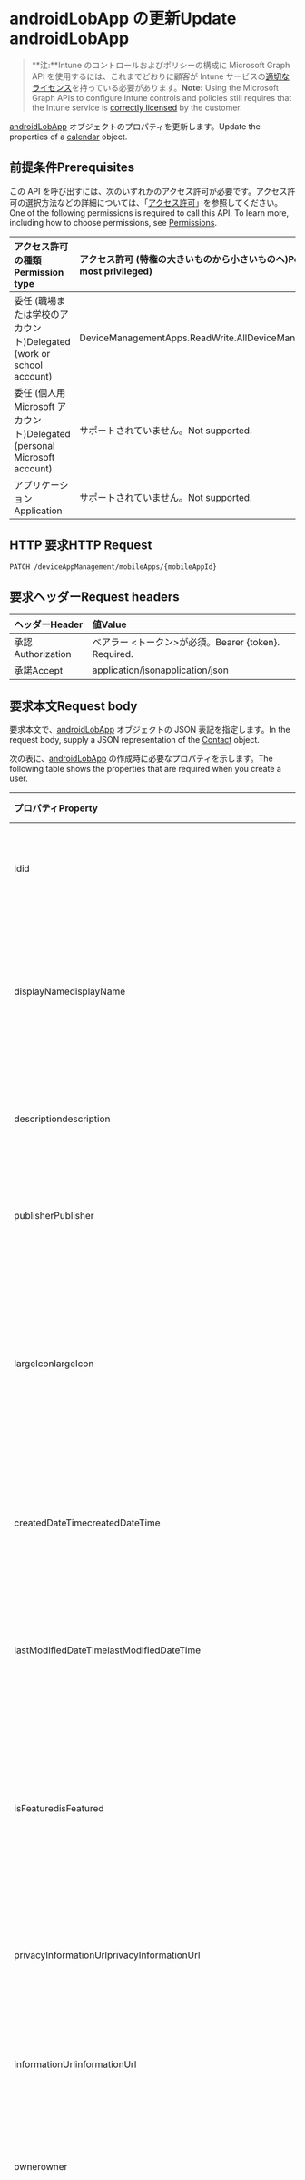 # <a name="update-androidlobapp"></a><span data-ttu-id="c869a-101">androidLobApp の更新</span><span class="sxs-lookup"><span data-stu-id="c869a-101">Update androidLobApp</span></span>

> <span data-ttu-id="c869a-102">**注:**Intune のコントロールおよびポリシーの構成に Microsoft Graph API を使用するには、これまでどおりに顧客が Intune サービスの[適切なライセンス](https://go.microsoft.com/fwlink/?linkid=839381)を持っている必要があります。</span><span class="sxs-lookup"><span data-stu-id="c869a-102">**Note:** Using the Microsoft Graph APIs to configure Intune controls and policies still requires that the Intune service is [correctly licensed](https://go.microsoft.com/fwlink/?linkid=839381) by the customer.</span></span>

<span data-ttu-id="c869a-103">[androidLobApp](../resources/intune_apps_androidlobapp.md) オブジェクトのプロパティを更新します。</span><span class="sxs-lookup"><span data-stu-id="c869a-103">Update the properties of a [calendar](../resources/intune_apps_androidlobapp.md) object.</span></span>
## <a name="prerequisites"></a><span data-ttu-id="c869a-104">前提条件</span><span class="sxs-lookup"><span data-stu-id="c869a-104">Prerequisites</span></span>
<span data-ttu-id="c869a-p101">この API を呼び出すには、次のいずれかのアクセス許可が必要です。アクセス許可の選択方法などの詳細については、「[アクセス許可](../../../concepts/permissions_reference.md)」を参照してください。</span><span class="sxs-lookup"><span data-stu-id="c869a-p101">One of the following permissions is required to call this API. To learn more, including how to choose permissions, see [Permissions](../../../concepts/permissions_reference.md).</span></span>

|<span data-ttu-id="c869a-107">アクセス許可の種類</span><span class="sxs-lookup"><span data-stu-id="c869a-107">Permission type</span></span>|<span data-ttu-id="c869a-108">アクセス許可 (特権の大きいものから小さいものへ)</span><span class="sxs-lookup"><span data-stu-id="c869a-108">Permissions (from least to most privileged)</span></span>|
|:---|:---|
|<span data-ttu-id="c869a-109">委任 (職場または学校のアカウント)</span><span class="sxs-lookup"><span data-stu-id="c869a-109">Delegated (work or school account)</span></span>|<span data-ttu-id="c869a-110">DeviceManagementApps.ReadWrite.All</span><span class="sxs-lookup"><span data-stu-id="c869a-110">DeviceManagementApps.ReadWrite.All</span></span>|
|<span data-ttu-id="c869a-111">委任 (個人用 Microsoft アカウント)</span><span class="sxs-lookup"><span data-stu-id="c869a-111">Delegated (personal Microsoft account)</span></span>|<span data-ttu-id="c869a-112">サポートされていません。</span><span class="sxs-lookup"><span data-stu-id="c869a-112">Not supported.</span></span>|
|<span data-ttu-id="c869a-113">アプリケーション</span><span class="sxs-lookup"><span data-stu-id="c869a-113">Application</span></span>|<span data-ttu-id="c869a-114">サポートされていません。</span><span class="sxs-lookup"><span data-stu-id="c869a-114">Not supported.</span></span>|

## <a name="http-request"></a><span data-ttu-id="c869a-115">HTTP 要求</span><span class="sxs-lookup"><span data-stu-id="c869a-115">HTTP Request</span></span>
<!-- {
  "blockType": "ignored"
}
-->
``` http
PATCH /deviceAppManagement/mobileApps/{mobileAppId}
```

## <a name="request-headers"></a><span data-ttu-id="c869a-116">要求ヘッダー</span><span class="sxs-lookup"><span data-stu-id="c869a-116">Request headers</span></span>
|<span data-ttu-id="c869a-117">ヘッダー</span><span class="sxs-lookup"><span data-stu-id="c869a-117">Header</span></span>|<span data-ttu-id="c869a-118">値</span><span class="sxs-lookup"><span data-stu-id="c869a-118">Value</span></span>|
|:---|:---|
|<span data-ttu-id="c869a-119">承認</span><span class="sxs-lookup"><span data-stu-id="c869a-119">Authorization</span></span>|<span data-ttu-id="c869a-120">ベアラー &lt;トークン&gt;が必須。</span><span class="sxs-lookup"><span data-stu-id="c869a-120">Bearer {token}. Required.</span></span>|
|<span data-ttu-id="c869a-121">承諾</span><span class="sxs-lookup"><span data-stu-id="c869a-121">Accept</span></span>|<span data-ttu-id="c869a-122">application/json</span><span class="sxs-lookup"><span data-stu-id="c869a-122">application/json</span></span>|

## <a name="request-body"></a><span data-ttu-id="c869a-123">要求本文</span><span class="sxs-lookup"><span data-stu-id="c869a-123">Request body</span></span>
<span data-ttu-id="c869a-124">要求本文で、[androidLobApp](../resources/intune_apps_androidlobapp.md) オブジェクトの JSON 表記を指定します。</span><span class="sxs-lookup"><span data-stu-id="c869a-124">In the request body, supply a JSON representation of the [Contact](../resources/intune_apps_androidlobapp.md) object.</span></span>

<span data-ttu-id="c869a-125">次の表に、[androidLobApp](../resources/intune_apps_androidlobapp.md) の作成時に必要なプロパティを示します。</span><span class="sxs-lookup"><span data-stu-id="c869a-125">The following table shows the properties that are required when you create a user.</span></span>

|<span data-ttu-id="c869a-126">プロパティ</span><span class="sxs-lookup"><span data-stu-id="c869a-126">Property</span></span>|<span data-ttu-id="c869a-127">型</span><span class="sxs-lookup"><span data-stu-id="c869a-127">Type</span></span>|<span data-ttu-id="c869a-128">説明</span><span class="sxs-lookup"><span data-stu-id="c869a-128">Description</span></span>|
|:---|:---|:---|
|<span data-ttu-id="c869a-129">id</span><span class="sxs-lookup"><span data-stu-id="c869a-129">id</span></span>|<span data-ttu-id="c869a-130">String</span><span class="sxs-lookup"><span data-stu-id="c869a-130">String</span></span>|<span data-ttu-id="c869a-131">エンティティのキー。</span><span class="sxs-lookup"><span data-stu-id="c869a-131">Name of the entity.</span></span> <span data-ttu-id="c869a-132">[mobileApp](../resources/intune_apps_mobileapp.md) から継承します</span><span class="sxs-lookup"><span data-stu-id="c869a-132">Inherited from [mobileApp](../resources/intune_apps_mobileapp.md)</span></span>|
|<span data-ttu-id="c869a-133">displayName</span><span class="sxs-lookup"><span data-stu-id="c869a-133">displayName</span></span>|<span data-ttu-id="c869a-134">String</span><span class="sxs-lookup"><span data-stu-id="c869a-134">String</span></span>|<span data-ttu-id="c869a-135">管理者が提供またはインポートしたアプリのタイトル。</span><span class="sxs-lookup"><span data-stu-id="c869a-135">The admin provided or imported title of the app.</span></span> <span data-ttu-id="c869a-136">[mobileApp](../resources/intune_apps_mobileapp.md) から継承します</span><span class="sxs-lookup"><span data-stu-id="c869a-136">Inherited from [mobileApp](../resources/intune_apps_mobileapp.md)</span></span>|
|<span data-ttu-id="c869a-137">description</span><span class="sxs-lookup"><span data-stu-id="c869a-137">description</span></span>|<span data-ttu-id="c869a-138">String</span><span class="sxs-lookup"><span data-stu-id="c869a-138">String</span></span>|<span data-ttu-id="c869a-139">アプリの説明。</span><span class="sxs-lookup"><span data-stu-id="c869a-139">The description of the app.</span></span> <span data-ttu-id="c869a-140">[mobileApp](../resources/intune_apps_mobileapp.md) から継承します</span><span class="sxs-lookup"><span data-stu-id="c869a-140">Inherited from [mobileApp](../resources/intune_apps_mobileapp.md)</span></span>|
|<span data-ttu-id="c869a-141">publisher</span><span class="sxs-lookup"><span data-stu-id="c869a-141">Publisher</span></span>|<span data-ttu-id="c869a-142">String</span><span class="sxs-lookup"><span data-stu-id="c869a-142">String</span></span>|<span data-ttu-id="c869a-143">アプリの発行元。</span><span class="sxs-lookup"><span data-stu-id="c869a-143">The name of the app.</span></span> <span data-ttu-id="c869a-144">[mobileApp](../resources/intune_apps_mobileapp.md) から継承します</span><span class="sxs-lookup"><span data-stu-id="c869a-144">Inherited from [mobileApp](../resources/intune_apps_mobileapp.md)</span></span>|
|<span data-ttu-id="c869a-145">largeIcon</span><span class="sxs-lookup"><span data-stu-id="c869a-145">largeIcon</span></span>|[<span data-ttu-id="c869a-146">mimeContent</span><span class="sxs-lookup"><span data-stu-id="c869a-146">MimeContent</span></span>](../resources/intune_apps_mimecontent.md)|<span data-ttu-id="c869a-147">アプリの詳細に表示され、アイコンのアップロードに使用される大きいアイコン。</span><span class="sxs-lookup"><span data-stu-id="c869a-147">The large icon, to be displayed in the app details and used for upload of the icon.</span></span> <span data-ttu-id="c869a-148">[mobileApp](../resources/intune_apps_mobileapp.md) から継承します</span><span class="sxs-lookup"><span data-stu-id="c869a-148">Inherited from [mobileApp](../resources/intune_apps_mobileapp.md)</span></span>|
|<span data-ttu-id="c869a-149">createdDateTime</span><span class="sxs-lookup"><span data-stu-id="c869a-149">createdDateTime</span></span>|<span data-ttu-id="c869a-150">DateTimeOffset</span><span class="sxs-lookup"><span data-stu-id="c869a-150">DateTimeOffset</span></span>|<span data-ttu-id="c869a-151">アプリが作成された日時。</span><span class="sxs-lookup"><span data-stu-id="c869a-151">The date and time when the page was created.</span></span> <span data-ttu-id="c869a-152">[mobileApp](../resources/intune_apps_mobileapp.md) から継承します</span><span class="sxs-lookup"><span data-stu-id="c869a-152">Inherited from [mobileApp](../resources/intune_apps_mobileapp.md)</span></span>|
|<span data-ttu-id="c869a-153">lastModifiedDateTime</span><span class="sxs-lookup"><span data-stu-id="c869a-153">lastModifiedDateTime</span></span>|<span data-ttu-id="c869a-154">DateTimeOffset</span><span class="sxs-lookup"><span data-stu-id="c869a-154">DateTimeOffset</span></span>|<span data-ttu-id="c869a-155">アプリが最後に変更された日時。</span><span class="sxs-lookup"><span data-stu-id="c869a-155">The date and time when the attachment was last modified.</span></span> <span data-ttu-id="c869a-156">[mobileApp](../resources/intune_apps_mobileapp.md) から継承します</span><span class="sxs-lookup"><span data-stu-id="c869a-156">Inherited from [mobileApp](../resources/intune_apps_mobileapp.md)</span></span>|
|<span data-ttu-id="c869a-157">isFeatured</span><span class="sxs-lookup"><span data-stu-id="c869a-157">isFeatured</span></span>|<span data-ttu-id="c869a-158">Boolean</span><span class="sxs-lookup"><span data-stu-id="c869a-158">Boolean</span></span>|<span data-ttu-id="c869a-159">アプリが管理者のおすすめとしてマークされたかどうかを示す値。[mobileApp](../resources/intune_apps_mobileapp.md) から継承します</span><span class="sxs-lookup"><span data-stu-id="c869a-159">The value indicating whether the app is marked as featured by the admin. Inherited from [mobileApp](../resources/intune_apps_mobileapp.md)</span></span>|
|<span data-ttu-id="c869a-160">privacyInformationUrl</span><span class="sxs-lookup"><span data-stu-id="c869a-160">privacyInformationUrl</span></span>|<span data-ttu-id="c869a-161">String</span><span class="sxs-lookup"><span data-stu-id="c869a-161">String</span></span>|<span data-ttu-id="c869a-162">プライバシーに関する声明の URL。</span><span class="sxs-lookup"><span data-stu-id="c869a-162">The privacy statement Url.</span></span> <span data-ttu-id="c869a-163">[mobileApp](../resources/intune_apps_mobileapp.md) から継承します</span><span class="sxs-lookup"><span data-stu-id="c869a-163">Inherited from [mobileApp](../resources/intune_apps_mobileapp.md)</span></span>|
|<span data-ttu-id="c869a-164">informationUrl</span><span class="sxs-lookup"><span data-stu-id="c869a-164">informationUrl</span></span>|<span data-ttu-id="c869a-165">String</span><span class="sxs-lookup"><span data-stu-id="c869a-165">String</span></span>|<span data-ttu-id="c869a-166">詳細情報の URL。</span><span class="sxs-lookup"><span data-stu-id="c869a-166">The more information Url.</span></span> <span data-ttu-id="c869a-167">[mobileApp](../resources/intune_apps_mobileapp.md) から継承します</span><span class="sxs-lookup"><span data-stu-id="c869a-167">Inherited from [mobileApp](../resources/intune_apps_mobileapp.md)</span></span>|
|<span data-ttu-id="c869a-168">owner</span><span class="sxs-lookup"><span data-stu-id="c869a-168">owner</span></span>|<span data-ttu-id="c869a-169">String</span><span class="sxs-lookup"><span data-stu-id="c869a-169">String</span></span>|<span data-ttu-id="c869a-170">アプリの所有者。</span><span class="sxs-lookup"><span data-stu-id="c869a-170">The owner of the timesheet.</span></span> <span data-ttu-id="c869a-171">[mobileApp](../resources/intune_apps_mobileapp.md) から継承します</span><span class="sxs-lookup"><span data-stu-id="c869a-171">Inherited from [mobileApp](../resources/intune_apps_mobileapp.md)</span></span>|
|<span data-ttu-id="c869a-172">developer</span><span class="sxs-lookup"><span data-stu-id="c869a-172">developer</span></span>|<span data-ttu-id="c869a-173">String</span><span class="sxs-lookup"><span data-stu-id="c869a-173">String</span></span>|<span data-ttu-id="c869a-174">アプリの開発者。</span><span class="sxs-lookup"><span data-stu-id="c869a-174">The name of the app.</span></span> <span data-ttu-id="c869a-175">[mobileApp](../resources/intune_apps_mobileapp.md) から継承します</span><span class="sxs-lookup"><span data-stu-id="c869a-175">Inherited from [mobileApp](../resources/intune_apps_mobileapp.md)</span></span>|
|<span data-ttu-id="c869a-176">notes</span><span class="sxs-lookup"><span data-stu-id="c869a-176">notes</span></span>|<span data-ttu-id="c869a-177">String</span><span class="sxs-lookup"><span data-stu-id="c869a-177">String</span></span>|<span data-ttu-id="c869a-178">アプリ用のメモ。</span><span class="sxs-lookup"><span data-stu-id="c869a-178">Notes for the app.</span></span> <span data-ttu-id="c869a-179">[mobileApp](../resources/intune_apps_mobileapp.md) から継承します</span><span class="sxs-lookup"><span data-stu-id="c869a-179">Inherited from [mobileApp](../resources/intune_apps_mobileapp.md)</span></span>|
|<span data-ttu-id="c869a-180">publishingState</span><span class="sxs-lookup"><span data-stu-id="c869a-180">publishingState</span></span>|<span data-ttu-id="c869a-181">String</span><span class="sxs-lookup"><span data-stu-id="c869a-181">String</span></span>|<span data-ttu-id="c869a-182">アプリの発行の状態。</span><span class="sxs-lookup"><span data-stu-id="c869a-182">The publishing state for the app.</span></span> <span data-ttu-id="c869a-183">アプリが発行されていない限り、アプリを割り当てることができません。</span><span class="sxs-lookup"><span data-stu-id="c869a-183">The app cannot be assigned unless the app is published.</span></span> <span data-ttu-id="c869a-184">[mobileApp](../resources/intune_apps_mobileapp.md) から継承します。可能な値は、`notPublished`、`processing`、`published` です。</span><span class="sxs-lookup"><span data-stu-id="c869a-184">Inherited from [mobileApp](../resources/intune_apps_mobileapp.md) Possible values are: `notPublished`, `processing`, `published`.</span></span>|
|<span data-ttu-id="c869a-185">committedContentVersion</span><span class="sxs-lookup"><span data-stu-id="c869a-185">committedContentVersion</span></span>|<span data-ttu-id="c869a-186">String</span><span class="sxs-lookup"><span data-stu-id="c869a-186">String</span></span>|<span data-ttu-id="c869a-187">内部にコミットされたコンテンツのバージョン。</span><span class="sxs-lookup"><span data-stu-id="c869a-187">The internal committed content version.</span></span> <span data-ttu-id="c869a-188">[mobileLobApp](../resources/intune_apps_mobilelobapp.md) から継承します</span><span class="sxs-lookup"><span data-stu-id="c869a-188">Inherited from [mobileLobApp](../resources/intune_apps_mobilelobapp.md)</span></span>|
|<span data-ttu-id="c869a-189">fileName</span><span class="sxs-lookup"><span data-stu-id="c869a-189">FileName</span></span>|<span data-ttu-id="c869a-190">String</span><span class="sxs-lookup"><span data-stu-id="c869a-190">String</span></span>|<span data-ttu-id="c869a-191">メインの LOB アプリケーションのファイル名。</span><span class="sxs-lookup"><span data-stu-id="c869a-191">The name of the main Lob application file.</span></span> <span data-ttu-id="c869a-192">[mobileLobApp](../resources/intune_apps_mobilelobapp.md) から継承します</span><span class="sxs-lookup"><span data-stu-id="c869a-192">Inherited from [mobileLobApp](../resources/intune_apps_mobilelobapp.md)</span></span>|
|<span data-ttu-id="c869a-193">size</span><span class="sxs-lookup"><span data-stu-id="c869a-193">size</span></span>|<span data-ttu-id="c869a-194">Int64</span><span class="sxs-lookup"><span data-stu-id="c869a-194">Int64</span></span>|<span data-ttu-id="c869a-195">アップロードされたすべてのファイルを含む合計サイズ。</span><span class="sxs-lookup"><span data-stu-id="c869a-195">The total size, including all uploaded files.</span></span> <span data-ttu-id="c869a-196">[mobileLobApp](../resources/intune_apps_mobilelobapp.md) から継承します</span><span class="sxs-lookup"><span data-stu-id="c869a-196">Inherited from [mobileLobApp](../resources/intune_apps_mobilelobapp.md)</span></span>|
|<span data-ttu-id="c869a-197">packageId</span><span class="sxs-lookup"><span data-stu-id="c869a-197">PackageId</span></span>|<span data-ttu-id="c869a-198">String</span><span class="sxs-lookup"><span data-stu-id="c869a-198">String</span></span>|<span data-ttu-id="c869a-199">パッケージの識別子。</span><span class="sxs-lookup"><span data-stu-id="c869a-199">The package identifier.</span></span>|
|<span data-ttu-id="c869a-200">minimumSupportedOperatingSystem</span><span class="sxs-lookup"><span data-stu-id="c869a-200">minimumSupportedOperatingSystem</span></span>|[<span data-ttu-id="c869a-201">androidMinimumOperatingSystem</span><span class="sxs-lookup"><span data-stu-id="c869a-201">androidMinimumOperatingSystem</span></span>](../resources/intune_apps_androidminimumoperatingsystem.md)|<span data-ttu-id="c869a-202">該当するオペレーティング システムの最小の値。</span><span class="sxs-lookup"><span data-stu-id="c869a-202">The value for the minimum applicable operating system.</span></span>|
|<span data-ttu-id="c869a-203">versionName</span><span class="sxs-lookup"><span data-stu-id="c869a-203">versionName</span></span>|<span data-ttu-id="c869a-204">String</span><span class="sxs-lookup"><span data-stu-id="c869a-204">String</span></span>|<span data-ttu-id="c869a-205">Android 基幹業務 (LoB) アプリのバージョン名。</span><span class="sxs-lookup"><span data-stu-id="c869a-205">The version name of Android Line of Business (LoB) app.</span></span>|
|<span data-ttu-id="c869a-206">versionCode</span><span class="sxs-lookup"><span data-stu-id="c869a-206">versionCode</span></span>|<span data-ttu-id="c869a-207">String</span><span class="sxs-lookup"><span data-stu-id="c869a-207">String</span></span>|<span data-ttu-id="c869a-208">Android 基幹業務 (LoB) アプリのバージョン コード。</span><span class="sxs-lookup"><span data-stu-id="c869a-208">The version code of Android Line of Business (LoB) app.</span></span>|



## <a name="response"></a><span data-ttu-id="c869a-209">応答</span><span class="sxs-lookup"><span data-stu-id="c869a-209">Response</span></span>
<span data-ttu-id="c869a-210">成功した場合、このメソッドは `200 OK` 応答コードと、更新された [androidLobApp](../resources/intune_apps_androidlobapp.md) オブジェクトを応答本文で返します。</span><span class="sxs-lookup"><span data-stu-id="c869a-210">If successful, this method returns a `200 OK` response code and an updated [contact](../resources/intune_apps_androidlobapp.md) object in the response body.</span></span>

## <a name="example"></a><span data-ttu-id="c869a-211">例</span><span class="sxs-lookup"><span data-stu-id="c869a-211">Example</span></span>
### <a name="request"></a><span data-ttu-id="c869a-212">要求</span><span class="sxs-lookup"><span data-stu-id="c869a-212">Request</span></span>
<span data-ttu-id="c869a-213">以下は、要求の例です。</span><span class="sxs-lookup"><span data-stu-id="c869a-213">Here is an example of the request.</span></span>
``` http
PATCH https://graph.microsoft.com/v1.0/deviceAppManagement/mobileApps/{mobileAppId}
Content-type: application/json
Content-length: 1087

{
  "displayName": "Display Name value",
  "description": "Description value",
  "publisher": "Publisher value",
  "largeIcon": {
    "@odata.type": "microsoft.graph.mimeContent",
    "type": "Type value",
    "value": "dmFsdWU="
  },
  "lastModifiedDateTime": "2017-01-01T00:00:35.1329464-08:00",
  "isFeatured": true,
  "privacyInformationUrl": "https://example.com/privacyInformationUrl/",
  "informationUrl": "https://example.com/informationUrl/",
  "owner": "Owner value",
  "developer": "Developer value",
  "notes": "Notes value",
  "publishingState": "processing",
  "committedContentVersion": "Committed Content Version value",
  "fileName": "File Name value",
  "size": 4,
  "packageId": "Package Id value",
  "minimumSupportedOperatingSystem": {
    "@odata.type": "microsoft.graph.androidMinimumOperatingSystem",
    "v4_0": true,
    "v4_0_3": true,
    "v4_1": true,
    "v4_2": true,
    "v4_3": true,
    "v4_4": true,
    "v5_0": true,
    "v5_1": true
  },
  "versionName": "Version Name value",
  "versionCode": "Version Code value"
}
```

### <a name="response"></a><span data-ttu-id="c869a-214">応答</span><span class="sxs-lookup"><span data-stu-id="c869a-214">Response</span></span>
<span data-ttu-id="c869a-p118">以下は、応答の例です。注:簡潔にするために、ここに示す応答オブジェクトは切り詰められている場合があります。すべてのプロパティは実際の呼び出しから返されます。</span><span class="sxs-lookup"><span data-stu-id="c869a-p118">Here is an example of the response. Note: The response object shown here may be truncated for brevity. All of the properties will be returned from an actual call.</span></span>
``` http
HTTP/1.1 200 OK
Content-Type: application/json
Content-Length: 1247

{
  "@odata.type": "#microsoft.graph.androidLobApp",
  "id": "4b9a27d0-27d0-4b9a-d027-9a4bd0279a4b",
  "displayName": "Display Name value",
  "description": "Description value",
  "publisher": "Publisher value",
  "largeIcon": {
    "@odata.type": "microsoft.graph.mimeContent",
    "type": "Type value",
    "value": "dmFsdWU="
  },
  "createdDateTime": "2017-01-01T00:02:43.5775965-08:00",
  "lastModifiedDateTime": "2017-01-01T00:00:35.1329464-08:00",
  "isFeatured": true,
  "privacyInformationUrl": "https://example.com/privacyInformationUrl/",
  "informationUrl": "https://example.com/informationUrl/",
  "owner": "Owner value",
  "developer": "Developer value",
  "notes": "Notes value",
  "publishingState": "processing",
  "committedContentVersion": "Committed Content Version value",
  "fileName": "File Name value",
  "size": 4,
  "packageId": "Package Id value",
  "minimumSupportedOperatingSystem": {
    "@odata.type": "microsoft.graph.androidMinimumOperatingSystem",
    "v4_0": true,
    "v4_0_3": true,
    "v4_1": true,
    "v4_2": true,
    "v4_3": true,
    "v4_4": true,
    "v5_0": true,
    "v5_1": true
  },
  "versionName": "Version Name value",
  "versionCode": "Version Code value"
}
```




